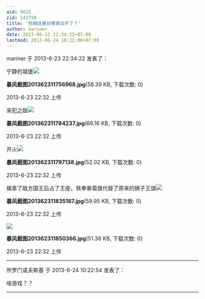```yaml
---
aid: 9025
zid: 141758
title: '髡贼这是对哪家动手了？'
author: mariner
date: 2013-06-23 22:34:22+07:00
lastmod: 2013-06-24 10:22:00+07:00
---
```


mariner 于 2013-6-23 22:34:22 发表了：

宁静的城堡![](https://cdn.jsdelivr.net/gh/lzjluzijie/beichao@main/img/223225nswwi508pihwtei9.jpg)



**暴风截图201362311756968.jpg**(56.39 KB, 下载次数: 0)



2013-6-23 22:32 上传



来犯之敌![](https://cdn.jsdelivr.net/gh/lzjluzijie/beichao@main/img/223225kivnxvieo5vnnxve.jpg)



**暴风截图201362311784237.jpg**(66.16 KB, 下载次数: 0)



2013-6-23 22:32 上传



开火![](https://cdn.jsdelivr.net/gh/lzjluzijie/beichao@main/img/223225kkrkicm5lmlrdlkm.jpg)



**暴风截图201362311797138.jpg**(52.02 KB, 下载次数: 0)



2013-6-23 22:32 上传



擒拿了敌方国王后占了王座，铁拳暴菊旗代替了原来的狮子王旗![](https://cdn.jsdelivr.net/gh/lzjluzijie/beichao@main/img/223226kzu5uhs21kcxfj5k.jpg)



**暴风截图201362311835187.jpg**(59.95 KB, 下载次数: 0)



2013-6-23 22:32 上传



![](https://cdn.jsdelivr.net/gh/lzjluzijie/beichao@main/img/223227kjduyytbtj2bkj82.jpg)



**暴风截图201362311850366.jpg**(51.38 KB, 下载次数: 0)



2013-6-23 22:32 上传

---------

所罗门诺夫斯基 于 2013-6-24 10:22:54 发表了：

啥游戏？？

---------

